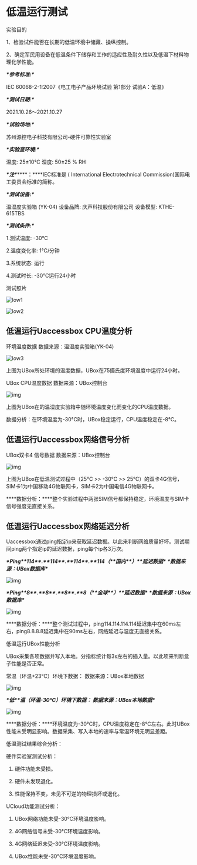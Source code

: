 # 低温运行测试



实验目的

1、检验试件能否在长期的低温环境中储藏、操纵控制。

2、确定军民用设备在低温条件下储存和工作的适应性及耐久性以及低温下材料物理化学性能。

***\*参考标准:\**** 

IEC 60068-2-1:2007《电工电子产品环境试验 第1部分 试验A：低温》

***\*测试日期:\**** 

2021.10.26～2021.10.27

***\*试验场地:\**** 

苏州源控电子科技有限公司-硬件可靠性实验室

***\*实验室环境:\****

温度: 25±10℃   湿度: 50±25 % RH

  

***\*注\*******\*：\****IEC标准是 ( International Electrotechnical Commission)国际电工委员会标准的简称。

 

***\*测试设备:\****

温湿度实验箱 (YK-04)  设备品牌: 庆声科技股份有限公司   设备模型: KTHE-615TBS 

***\*测试条件:\****

1.测试温度: -30℃

2.温度变化率: 1℃/分钟 

3.系统状态: 运行 

4.测试时长: -30℃运行24小时 



测试照片

![low1](../images/low1.png)

![low2](../images/low2.png)



## 低温运行Uaccessbox CPU温度分析

环境温度数据 数据来源：温湿度实验箱(YK-04)

![low3](../images/low3.png) 

上图为UBox所处环境的温度数据，UBox在75摄氏度环境温度中运行24小时。

 

UBox CPU温度数据 数据来源：UBox控制台

 

 

![img](../images/wpsi9d8LL.jpg) 

上图为UBox在的温湿度实验箱中随环境温度变化而变化的CPU温度数据。

数据分析：在环境温度为-30℃时，UBox稳定运行，CPU温度稳定在-8℃。



## 低温运行Uaccessbox网络信号分析

UBox双卡4 信号数据  数据来源：UBox控制台

![img](../images/wps3UnRin.jpg) 

上图为UBox在低温测试过程中（25℃  >>  -30℃  >>  25℃）的双卡4G信号，SIM卡1为中国移动4G物联网卡，SIM卡2为中国电信4G物联网卡。

***\*数据分析：\****整个实验过程中两张SIM信号都保持稳定，环境温度与SIM卡信号强度无直接关系。

 

## 低温运行Uaccessbox网络延迟分析

Uaccessbox通过ping指定ip来获取延迟数据。以此来判断网络质量好坏。测试期间ping两个指定ip的延迟数据，ping每个ip各3万次。

 

***\*Ping\*******\*114\*******\*.\*******\*114\*******\*.\*******\*114\*******\*.\*******\*114（\*******\*国内\*******\*）\*******\*延迟数据\****   ***\*数据来源：UBox数据库\****

![img](../images/wpsaSZwA8.jpg) 

 

***\*Ping\*******\*8\*******\*.\*******\*8\*******\*.\*******\*8\*******\*.\*******\*8（\*******\*全球\*******\*）\*******\*延迟数据\****   ***\*数据来源：UBox数据库\****

![img](../images/wpsoPGMCd.jpg) 

 

***\*数据分析：\****整个测试过程中，ping114.114.114.114延迟集中在60ms左右，ping8.8.8.8延迟集中在90ms左右，网络延迟与温度无直接关系。

低温运行UBox性能分析

UBox采集各项数据并写入本地。分指标统计每3s左右的插入量。以此项来判断盒子性能是否正常。

常温（环温+23℃）环境下数据：   数据来源：UBox本地数据

![img](../images/wpsUFfXoz.jpg) 

 

***\*低\*******\*温（环温-30℃）环境下数据：   数据来源：UBox本地数据\****

![img](../images/wpsVA57hv.jpg) 

***\*数据分析：\****环境温度为-30℃时，CPU温度稳定在-8℃左右。此时UBox性能未受明显影响。数据采集、写入本地的速率与常温环境无明显差距。

 

低温测试结果综合分析：

硬件实验室测试分析：

1. 硬件功能未受损。

2. 硬件未发现退化。

3. 性能保持不变，未见不可逆的物理损坏或退化。

 

UCloud功能测试分析：

1. UBox网络功能未受-30℃环境温度影响。

2. 4G网络信号未受-30℃环境温度影响。

3. 4G网络延迟未受-30℃环境温度影响。

4. UBox性能未受-30℃环境温度影响。

 